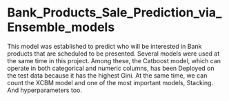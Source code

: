 # Bank_Products_Sale_Prediction_via_Ensemble_models
This model was established to predict who will be interested in Bank products that are scheduled to be presented. Several models were used at the same time in this project. Among these, the Catboost model, which can operate in both categorical and numeric columns, has been Deployed on the test data because it has the highest Gini. At the same time, we can count the XCBM model and one of the most important models, Stacking. And hyperparameters too.
